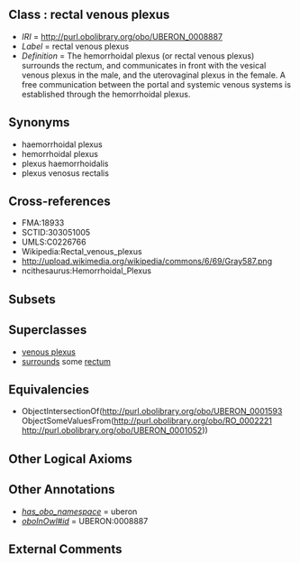 
## Class : rectal venous plexus

 * *IRI* = http://purl.obolibrary.org/obo/UBERON_0008887
 * *Label* = rectal venous plexus
 * *Definition* = The hemorrhoidal plexus (or rectal venous plexus) surrounds the rectum, and communicates in front with the vesical venous plexus in the male, and the uterovaginal plexus in the female. A free communication between the portal and systemic venous systems is established through the hemorrhoidal plexus.

## Synonyms

 * haemorrhoidal plexus
 * hemorrhoidal plexus
 * plexus haemorrhoidalis
 * plexus venosus rectalis

## Cross-references

 * FMA:18933
 * SCTID:303051005
 * UMLS:C0226766
 * Wikipedia:Rectal_venous_plexus
 * http://upload.wikimedia.org/wikipedia/commons/6/69/Gray587.png
 * ncithesaurus:Hemorrhoidal_Plexus

## Subsets


## Superclasses

 * [venous plexus](../../UBERON/93/UBERON_0001593.md)
 * [surrounds](../../RO/21/RO_0002221.md) some [rectum](../../UBERON/52/UBERON_0001052.md)

## Equivalencies

 * ObjectIntersectionOf(<http://purl.obolibrary.org/obo/UBERON_0001593> ObjectSomeValuesFrom(<http://purl.obolibrary.org/obo/RO_0002221> <http://purl.obolibrary.org/obo/UBERON_0001052>))

## Other Logical Axioms


## Other Annotations

 * *[has_obo_namespace](../../ce/oboInOwl#hasOBONamespace.md)* = uberon
 * *[oboInOwl#id](../../id/oboInOwl#id.md)* = UBERON:0008887

## External Comments

